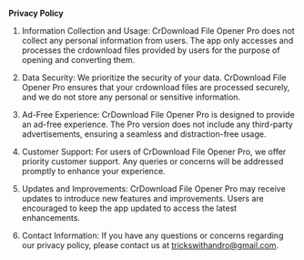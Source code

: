 **Privacy Policy**

1. Information Collection and Usage:
CrDownload File Opener Pro does not collect any personal information from users. The app only accesses and processes the crdownload files provided by users for the purpose of opening and converting them.

2. Data Security:
We prioritize the security of your data. CrDownload File Opener Pro ensures that your crdownload files are processed securely, and we do not store any personal or sensitive information.

3. Ad-Free Experience:
CrDownload File Opener Pro is designed to provide an ad-free experience. The Pro version does not include any third-party advertisements, ensuring a seamless and distraction-free usage.

4. Customer Support:
For users of CrDownload File Opener Pro, we offer priority customer support. Any queries or concerns will be addressed promptly to enhance your experience.

5. Updates and Improvements:
CrDownload File Opener Pro may receive updates to introduce new features and improvements. Users are encouraged to keep the app updated to access the latest enhancements.

6. Contact Information:
If you have any questions or concerns regarding our privacy policy, please contact us at trickswithandro@gmail.com.

